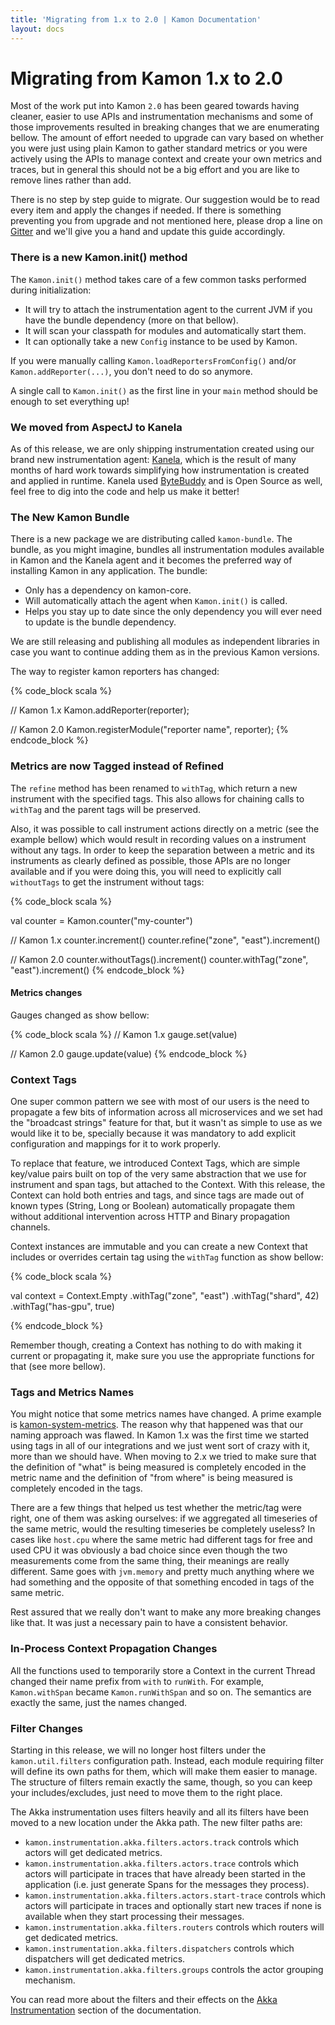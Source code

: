 ```yaml
---
title: 'Migrating from 1.x to 2.0 | Kamon Documentation'
layout: docs
---
```


Migrating from Kamon 1.x to 2.0
===============================

Most of the work put into Kamon `2.0` has been geared towards having cleaner, easier to use APIs and instrumentation
mechanisms and some of those improvements resulted in breaking changes that we are enumerating bellow. The amount of
effort needed to upgrade can vary based on whether you were just using plain Kamon to gather standard metrics or you
were actively using the APIs to manage context and create your own metrics and traces, but in general this should not be
a big effort and you are like to remove lines rather than add.

There is no step by step guide to migrate. Our suggestion would be to read every item and apply the changes if needed.
If there is something preventing you from upgrade and not mentioned here, please drop a line on [Gitter][gitter] and
we'll give you a hand and update this guide accordingly.


### There is a new Kamon.init() method

The `Kamon.init()` method takes care of a few common tasks performed during initialization:
  - It will try to attach the instrumentation agent to the current JVM if you have the bundle dependency (more on that
    bellow).
  - It will scan your classpath for modules and automatically start them.
  - It can optionally take a new `Config` instance to be used by Kamon.

If you were manually calling `Kamon.loadReportersFromConfig()` and/or `Kamon.addReporter(...)`, you don't need to do so
anymore.

A single call to `Kamon.init()` as the first line in your `main` method should be enough to set everything up!


### We moved from AspectJ to Kanela

As of this release, we are only shipping instrumentation created using our brand new instrumentation agent: [Kanela][kanela],
which is the result of many months of hard work towards simplifying how instrumentation is created and applied in
runtime. Kanela used [ByteBuddy][bytebuddy] and is Open Source as well, feel free to dig into the code and help us make
it better!


### The New Kamon Bundle

There is a new package we are distributing called `kamon-bundle`. The bundle, as you might imagine, bundles all
instrumentation modules available in Kamon and the Kanela agent and it becomes the preferred way of installing Kamon in
any application. The bundle:
  - Only has a dependency on kamon-core.
  - Will automatically attach the agent when `Kamon.init()` is called.
  - Helps you stay up to date since the only dependency you will ever need to update is the bundle dependency.

We are still releasing and publishing all modules as independent libraries in case you want to continue adding them as
in the previous Kamon versions.

The way to register kamon reporters has changed:

{% code_block scala %}

// Kamon 1.x
Kamon.addReporter(reporter);

// Kamon 2.0
Kamon.registerModule("reporter name", reporter);
{% endcode_block %}


### Metrics are now Tagged instead of Refined

The `refine` method has been renamed to `withTag`, which return a new instrument with the specified tags. This also
allows for chaining calls to `withTag` and the parent tags will be preserved.

Also, it was possible to call instrument actions directly on a metric (see the example bellow) which would result in
recording values on a instrument without any tags. In order to keep the separation between a metric and its instruments
as clearly defined as possible, those APIs are no longer available and if you were doing this, you will need to
explicitly call `withoutTags` to get the instrument without tags:

{% code_block scala %}

val counter = Kamon.counter("my-counter")

// Kamon 1.x
counter.increment()
counter.refine("zone", "east").increment()

// Kamon 2.0
counter.withoutTags().increment()
counter.withTag("zone", "east").increment()
{% endcode_block %}

#### Metrics changes

Gauges changed as show bellow:

{% code_block scala %}
// Kamon 1.x
gauge.set(value)

// Kamon 2.0
gauge.update(value)
{% endcode_block %}


### Context Tags

One super common pattern we see with most of our users is the need to propagate a few bits of information across all
microservices and we set had the "broadcast strings" feature for that, but it wasn't as simple to use as we would like
it to be, specially because it was mandatory to add explicit configuration and mappings for it to work properly.

To replace that feature, we introduced Context Tags, which are simple key/value pairs built on top of the very same
abstraction that we use for instrument and span tags, but attached to the Context. With this release, the Context can
hold both entries and tags, and since tags are made out of known types (String, Long or Boolean) automatically propagate
them without additional intervention across HTTP and Binary propagation channels.

Context instances are immutable and you can create a new Context that includes or overrides certain tag using the
`withTag` function as show bellow:

{% code_block scala %}

val context = Context.Empty
  .withTag("zone", "east")
  .withTag("shard", 42)
  .withTag("has-gpu", true)

{% endcode_block %}

Remember though, creating a Context has nothing to do with making it current or propagating it, make sure you use the
appropriate functions for that (see more bellow).


### Tags and Metrics Names

You might notice that some metrics names have changed. A prime example is [kamon-system-metrics](kamon-system-metrics).
The reason why that happened was that our naming approach was flawed. In Kamon 1.x was the first time we started using tags 
in all of our integrations and we just went sort of crazy with it, more than we should have. When moving to 2.x we tried 
to make sure that the definition of "what" is being measured is completely encoded in the metric name and the definition 
of "from where" is being measured is completely encoded in the tags.

There are a few things that helped us test whether the metric/tag were right, one of them was asking ourselves: if we 
aggregated all timeseries of the same metric, would the resulting timeseries be completely useless? In cases like `host.cpu` 
where the same metric had different tags for free and used CPU it was obviously a bad choice since even though the two 
measurements come from the same thing, their meanings are really different. Same goes with `jvm.memory` and pretty much 
anything where we had something and the opposite of that something encoded in tags of the same metric.

Rest assured that we really don't want to make any more breaking changes like that. It was just a necessary pain to have 
a consistent behavior.


### In-Process Context Propagation Changes

All the functions used to temporarily store a Context in the current Thread changed their name prefix from `with` to
`runWith`. For example, `Kamon.withSpan` became `Kamon.runWithSpan` and so on. The semantics are exactly the same, just
the names changed.


### Filter Changes

Starting in this release, we will no longer host filters under the `kamon.util.filters` configuration path. Instead,
each module requiring filter will define its own paths for them, which will make them easier to manage. The structure of
filters remain exactly the same, though, so you can keep your includes/excludes, just need to move them to the right
place.

The Akka instrumentation uses filters heavily and all its filters have been moved to a new location under the Akka path.
The new filter paths are:
  - `kamon.instrumentation.akka.filters.actors.track` controls which actors will get dedicated metrics.
  - `kamon.instrumentation.akka.filters.actors.trace` controls which actors will participate in traces that have
    already been started in the application (i.e. just generate Spans for the messages they process).
  - `kamon.instrumentation.akka.filters.actors.start-trace` controls which actors will participate in traces and
    optionally start new traces if none is available when they start processing their messages.
  - `kamon.instrumentation.akka.filters.routers` controls which routers will get dedicated metrics.
  - `kamon.instrumentation.akka.filters.dispatchers` controls which dispatchers will get dedicated metrics.
  - `kamon.instrumentation.akka.filters.groups` controls the actor grouping mechanism.

You can read more about the filters and their effects on the [Akka Instrumentation][akka] section of the documentation.



[gitter]: https://gitter.im/kamon-io/kamon
[kanela]: https://github.com/kamon-io/kanela
[bytebuddy]: http://bytebuddy.net
[akka]: ../../../instrumentation/akka/metrics/
[kamon-system-metrics]: https://github.com/kamon-io/kamon-system-metrics
